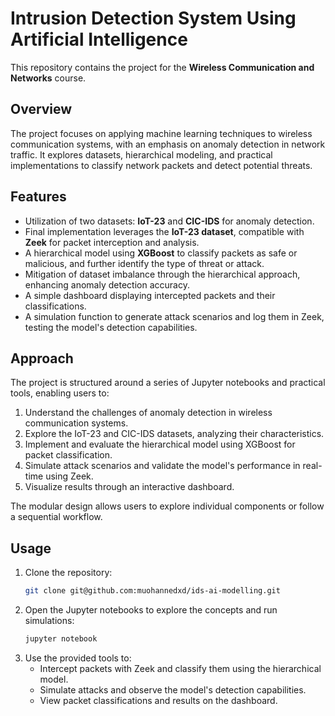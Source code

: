 # Intrusion Detection System Using Artificial Intelligence

This repository contains the project for the **Wireless Communication and Networks** course.

## Overview

The project focuses on applying machine learning techniques to wireless communication systems, with an emphasis on anomaly detection in network traffic. It explores datasets, hierarchical modeling, and practical implementations to classify network packets and detect potential threats.

## Features

- Utilization of two datasets: **IoT-23** and **CIC-IDS** for anomaly detection.
- Final implementation leverages the **IoT-23 dataset**, compatible with **Zeek** for packet interception and analysis.
- A hierarchical model using **XGBoost** to classify packets as safe or malicious, and further identify the type of threat or attack.
- Mitigation of dataset imbalance through the hierarchical approach, enhancing anomaly detection accuracy.
- A simple dashboard displaying intercepted packets and their classifications.
- A simulation function to generate attack scenarios and log them in Zeek, testing the model's detection capabilities.

## Approach

The project is structured around a series of Jupyter notebooks and practical tools, enabling users to:

1. Understand the challenges of anomaly detection in wireless communication systems.
2. Explore the IoT-23 and CIC-IDS datasets, analyzing their characteristics.
3. Implement and evaluate the hierarchical model using XGBoost for packet classification.
4. Simulate attack scenarios and validate the model's performance in real-time using Zeek.
5. Visualize results through an interactive dashboard.

The modular design allows users to explore individual components or follow a sequential workflow.

## Usage

1. Clone the repository:
   ```bash
   git clone git@github.com:muohannedxd/ids-ai-modelling.git
   ```
2. Open the Jupyter notebooks to explore the concepts and run simulations:
   ```bash
   jupyter notebook
   ```
3. Use the provided tools to:
   - Intercept packets with Zeek and classify them using the hierarchical model.
   - Simulate attacks and observe the model's detection capabilities.
   - View packet classifications and results on the dashboard.